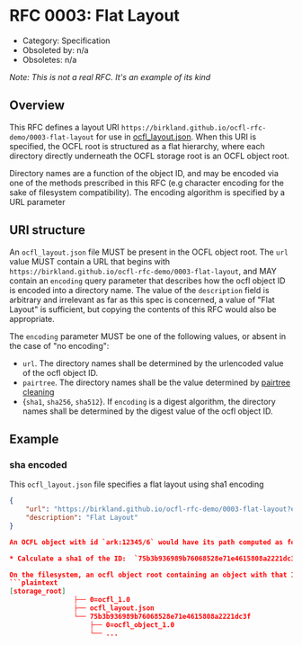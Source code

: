 # RFC 0003: Flat Layout

* Category: Specification
* Obsoleted by: n/a
* Obsoletes: n/a

*Note:  This is not a real RFC.  It's an example of its kind*

## Overview

This RFC defines a layout URI `https://birkland.github.io/ocfl-rfc-demo/0003-flat-layout` for use in [ocfl_layout.json](https://ocfl.io/draft/spec/#root-structure).  When this URI is specified, the OCFL root is structured as a flat hierarchy, where each directory directly underneath the OCFL storage root is an OCFL object root.

Directory names are a function of the object ID, and may be encoded via one of the methods prescribed in this RFC (e.g character encoding for the sake of filesystem compatibility).  The encoding algorithm is specified by a URL parameter

## URI structure

An `ocfl_layout.json` file MUST be present in the OCFL object root.  The `url` value MUST contain a URL that begins with `https://birkland.github.io/ocfl-rfc-demo/0003-flat-layout`, and MAY contain an `encoding` query parameter that describes how the ocfl object ID is encoded into a directory name.  The value
of the `description` field is arbitrary and irrelevant as far as this spec is concerned, a value of "Flat Layout" is sufficient, but copying the contents of this RFC
would also be appropriate.

The `encoding` parameter MUST be one of the following values, or absent in the case of "no encoding":

* `url`.  The directory names shall be determined by the urlencoded value of the ocfl object ID.
* `pairtree`.  The directory names shall be the value determined by [pairtree cleaning](https://tools.ietf.org/html/draft-kunze-pairtree-01#section-3)
* {`sha1`, `sha256`, `sha512`}.  If `encoding` is a digest algorithm, the directory names shall be determined by the digest value of the ocfl object ID.

## Example

### sha encoded

This `ocfl_layout.json` file specifies a flat layout using sha1 encoding

```json
{
    "url": "https://birkland.github.io/ocfl-rfc-demo/0003-flat-layout?encoding=sha1",
    "description": "Flat Layout"
}

An OCFL object with id `ark:12345/6` would have its path computed as follows:

* Calculate a sha1 of the ID:  `75b3b936989b76068528e71e4615808a2221dc3f`

On the filesystem, an ocfl object root containing an object with that ID would look like:
```plaintext
[storage_root]
                ├── 0=ocfl_1.0
                ├── ocfl_layout.json
                └── 75b3b936989b76068528e71e4615808a2221dc3f
                    ├── 0=ocfl_object_1.0
                    └── ...
